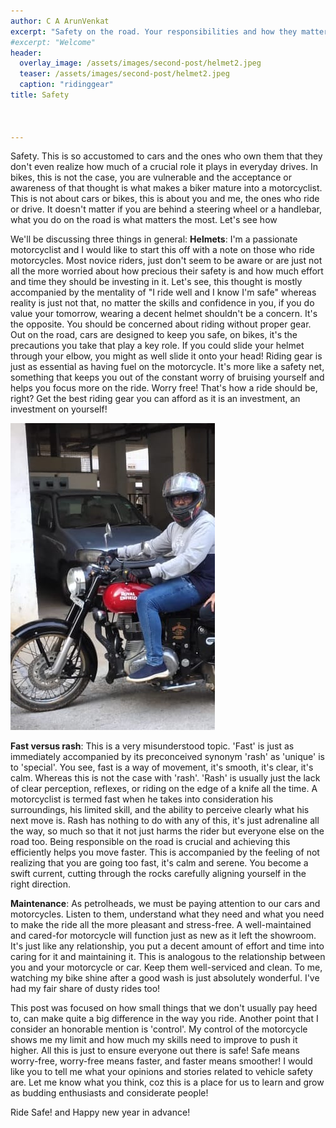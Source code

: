 ```yaml
---
author: C A ArunVenkat
excerpt: "Safety on the road. Your responsibilities and how they matter!"
#excerpt: "Welcome"
header:
  overlay_image: /assets/images/second-post/helmet2.jpeg
  teaser: /assets/images/second-post/helmet2.jpeg
  caption: "ridinggear"
title: Safety



---
```

Safety. This is so accustomed to cars and the ones who own them that they don't even realize how much of a crucial role it plays in everyday drives. In bikes, this is not the case, you are vulnerable and the acceptance or awareness of that thought is what makes a biker mature into a motorcyclist. This is not about cars or bikes, this is about you and me, the ones who ride or drive. It doesn't matter if you are behind a steering wheel or a handlebar, what you do on the road is what matters the most. Let's see how

We'll be discussing three things in general:
**Helmets**: I'm a passionate motorcyclist and I would like to start this off with a note on those who ride motorcycles. Most novice riders, just don't seem to be aware or are just not all the more worried about how precious their safety is and how much effort and time they should be investing in it. Let's see, this thought is mostly accompanied by the mentality of "I ride well and I know I'm safe" whereas reality is just not that, no matter the skills and confidence in you, if you do value your tomorrow, wearing a decent helmet shouldn't be a concern. It's the opposite. You should be concerned about riding without proper gear.
Out on the road, cars are designed to keep you safe, on bikes, it's the precautions you take that play a key role. If you could slide your helmet through your elbow, you might as well slide it onto your head! Riding gear is just as essential as having fuel on the motorcycle. It's more like a safety net, something that keeps you out of the constant worry of bruising yourself and helps you focus more on the ride. Worry free! That's how a ride should be, right?
Get the best riding gear you can afford as it is an investment, an investment on yourself!

![](/assets/images/second-post/mewithhelmet.jpeg)

**Fast versus rash**: This is a very misunderstood topic. 'Fast' is just as immediately accompanied by its preconceived synonym 'rash' as 'unique' is to 'special'. You see, fast is a way of movement, it's smooth, it's clear, it's calm. Whereas this is not the case with 'rash'. 'Rash' is usually just the lack of clear perception, reflexes, or riding on the edge of a knife all the time. A motorcyclist is termed fast when he takes into consideration his surroundings, his limited skill, and the ability to perceive clearly what his next move is. Rash has nothing to do with any of this, it's just adrenaline all the way, so much so that it not just harms the rider but everyone else on the road too. 
Being responsible on the road is crucial and achieving this efficiently helps you move faster. This is accompanied by the feeling of not realizing that you are going too fast, it's calm and serene. You become a swift current, cutting through the rocks carefully aligning yourself in the right direction.

**Maintenance**: As petrolheads, we must be paying attention to our cars and motorcycles. Listen to them, understand what they need and what you need to make the ride all the more pleasant and stress-free. A well-maintained and cared-for motorcycle will function just as new as it left the showroom. It's just like any relationship, you put a decent amount of effort and time into caring for it and maintaining it. This is analogous to the relationship between you and your motorcycle or car. Keep them well-serviced and clean. To me, watching my bike shine after a good wash is just absolutely wonderful. I've had my fair share of dusty rides too!

This post was focused on how small things that we don't usually pay heed to, can make quite a big difference in the way you ride. Another point that I consider an honorable mention is 'control'. My control of the motorcycle shows me my limit and how much my skills need to improve to push it higher. 
All this is just to ensure everyone out there is safe! Safe means worry-free, worry-free means faster, and faster means smoother!
I would like you to tell me what your opinions and stories related to vehicle safety are. Let me know what you think, coz this is a place for us to learn and grow as budding enthusiasts and considerate people!

Ride Safe! and Happy new year in advance!